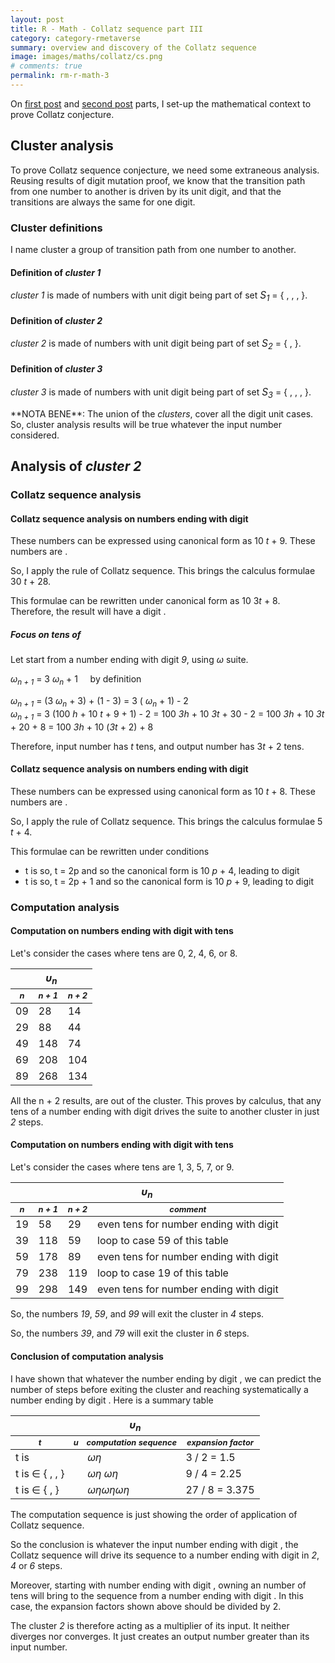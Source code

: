 ```yaml
---
layout: post
title: R - Math - Collatz sequence part III
category: category-rmetaverse
summary: overview and discovery of the Collatz sequence
image: images/maths/collatz/cs.png
# comments: true
permalink: rm-r-math-3
---
```


On [first post](https://neonira.github.io/rm-r-math-1) and [second post](https://neonira.github.io/rm-r-math-2) parts, I set-up the mathematical context to prove Collatz conjecture.   

## Cluster analysis

To prove Collatz sequence conjecture, we need some extraneous analysis. Reusing results of digit mutation proof, we know that the transition path from one number to another is driven by its unit digit, and that the transitions are always the same for one digit.

### Cluster definitions

I name cluster a group of transition path from one number to another.

#### Definition of <cite class='kw'>cluster 1</cite>

<cite class='kw'>cluster 1</cite> is made of numbers with unit digit being part of set <cite class='kw' style='font-size:1.1em;'>S<sub>1</sub></cite> = { <span class='digit digit6'></span>, <span class='digit digit3'></span>, <span class='digit digit0'></span>, <span class='digit digit5'></span> }.

#### Definition of <cite class='kw'>cluster 2</cite>

<cite class='kw'>cluster 2</cite> is made of numbers with unit digit being part of set <cite class='kw' style='font-size:1.1em;'>S<sub>2</sub></cite> = { <span class='digit digit8'></span>, <span class='digit digit9'></span> }.

#### Definition of <cite class='kw'>cluster 3</cite>
<cite class='kw'>cluster 3</cite> is made of numbers with unit digit being part of set <cite class='kw' style='font-size:1.1em;'>S<sub>3</sub></cite> = { <span class='digit digit4'></span>, <span class='digit digit7'></span>, <span class='digit digit2'></span>, <span class='digit digit1'></span> }.

<span class='do'> 
**NOTA BENE**: The union of the <cite class='kw'>clusters</cite>, cover all the digit unit cases. So, cluster analysis results will be true whatever the input number considered.  
</span>


## Analysis of <cite class='kw'>cluster 2</cite>

### Collatz sequence analysis 

#### Collatz sequence analysis on numbers ending with digit <span class='digit digit9'></span> 
These numbers can be expressed using canonical form as 10 <cite class='kw'>t</cite> + 9. These numbers are <cite class='kw odd'></cite>.  

So, I apply the <cite class='kw odd'></cite> rule of Collatz sequence. This brings the calculus formulae 30 <cite class='kw'>t</cite> + 28.  

This formulae can be rewritten under canonical form as 10 3<cite class='kw'>t</cite> + 8. Therefore, the result will have a digit <span class='digit digit8'></span>.

##### Focus on tens of <span class='digit digit9'></span> 

Let start from a number ending with digit <cite class='kw'>9</cite>, using <cite class='kw'>&omega;</cite> suite.

<cite class='kw'> &omega;<sub>n + 1</sub></cite> = 3 <cite class='kw'> &omega;<sub>n</sub></cite> + 1 &nbsp;&nbsp;&nbsp; by definition

<cite class='kw'> &omega;<sub>n + 1</sub></cite> = (3 <cite class='kw'> &omega;<sub>n</sub></cite> + 3) + (1 - 3) =  3 (<cite class='kw'> &omega;<sub>n</sub></cite> + 1) - 2   
<cite class='kw'> &omega;<sub>n + 1</sub></cite> =  3 (100 <cite class='kw'>h</cite> + 10 <cite class='kw'>t</cite> + 9 + 1) - 2 = 100 <cite class='kw'>3h</cite> + 10 <cite class='kw'>3t</cite> + 30 - 2 = 100 <cite class='kw'>3h</cite> + 10 <cite class='kw'>3t</cite> + 20 + 8 = 100 <cite class='kw'>3h</cite> + 10 (<cite class='kw'>3t</cite> + 2) + 8

Therefore, input number has <cite class='kw'>t</cite> tens, and output number has 3<cite class='kw'>t</cite> + 2 tens.

#### Collatz sequence analysis on numbers ending with digit <span class='digit digit8'></span> 
These numbers can be expressed using canonical form as 10 <cite class='kw'>t</cite> + 8. These numbers are <cite class='kw even'></cite>.

So, I apply the <cite class='kw even'></cite> rule of Collatz sequence. This brings the calculus formulae 5 <cite class='kw'>t</cite> + 4.  

This formulae can be rewritten under conditions
* t is <cite class='kw even'></cite> so, t = 2p and so the canonical form is 10 <cite class='kw'>p</cite> + 4, leading to digit <span class='digit digit4'></span>
* t is <cite class='kw odd'></cite> so, t = 2p + 1 and so the canonical form is 10 <cite class='kw'>p</cite> + 9, leading to digit <span class='digit digit9'></span>

### Computation analysis 

#### Computation on numbers ending with digit <span class='digit digit9'></span> with <cite class='kw even'></cite> tens

Let's consider the cases where tens are 0, 2, 4, 6, or 8. 
<table>
<thead>
<tr style='font-weight:bold'>
<th colspan='3'> <cite class='kw'> &upsilon;<sub>n</sub></cite></th>
</tr>
<tr style='font-weight:bold;font-style:oblique;font-size:.8em'>
<th>n</th>
<th>n + 1</th>
<th>n + 2</th>
</tr>
</thead>
<tbody>
<tr><td>09</td><td>28</td><td>14</td></tr>
<tr><td>29</td><td>88</td><td>44</td></tr>
<tr><td>49</td><td>148</td><td>74</td></tr>
<tr><td>69</td><td>208</td><td>104</td></tr>
<tr><td>89</td><td>268</td><td>134</td></tr>
</tbody>
</table>

All the n + 2 results, are out of the cluster. This proves by calculus, that any <cite class='kw even'></cite> tens of a number ending with digit <span class='digit digit9'></span> drives the suite to another cluster in just <cite class='step'>2</cite> steps.

#### Computation on numbers ending with digit <span class='digit digit9'></span> with <cite class='kw odd'></cite> tens

Let's consider the cases where tens are 1, 3, 5, 7, or 9. 
<table>
<thead>
<tr style='font-weight:bold'>
<th colspan='4'> <cite class='kw'> &upsilon;<sub>n</sub></cite></th>
</tr>
<tr style='font-weight:bold;font-style:oblique;font-size:.8em'>
<th>n</th>
<th>n + 1</th>
<th>n + 2</th>
<th>comment</th>
</tr>
</thead>
<tbody>
<tr><td>19</td><td>58</td><td>29</td><td>even tens for number ending with digit <span class='digit digit9'></span></td></tr>
<tr><td>39</td><td>118</td><td>59</td><td>loop to case 59 of this table</td></tr>
<tr><td>59</td><td>178</td><td>89</td><td>even tens for number ending with digit <span class='digit digit9'></span></td></tr>
<tr><td>79</td><td>238</td><td>119</td><td>loop to case 19 of this table</td></tr>
<tr><td>99</td><td>298</td><td>149</td><td>even tens for number ending with digit <span class='digit digit9'></span></td></tr>
</tbody>
</table>

So, the numbers <cite class='kw'>19</cite>, <cite class='kw'>59</cite>, and <cite class='kw'>99</cite> will exit the cluster in <cite class='step'>4</cite> steps.  

So, the numbers <cite class='kw'>39</cite>, and <cite class='kw'>79</cite> will exit the cluster in <cite class='step'>6</cite> steps. 

#### Conclusion of computation analysis
I have shown that whatever the number ending by digit <span class='digit digit9'></span>, we can predict the number of steps before exiting the cluster and reaching systematically a number ending by digit <span class='digit digit4'></span>. Here is a summary table

<table>
<thead>
<tr style='font-weight:bold'>
<th colspan='5'> <cite class='kw'> &upsilon;<sub>n</sub></cite></th>
</tr>
<tr style='font-weight:bold;font-style:oblique;font-size:.8em'>
<th>t</th>
<th>u</th>
<th>computation sequence</th>
<th>expansion factor</th>
</tr>
</thead>
<tbody>
<tr>
<td>t is <cite class='kw even'></cite></td>
<td><span class='digit digit9'></span></td>
<td><cite class='kw'> &omega;</cite><cite class='arrow kw'>&eta;</cite></td>
<td>3 / 2 = 1.5</td>
</tr>
<tr>
<td>t is <cite class='kw odd'></cite> &isin; { <span class='digit digit1'></span>, <span class='digit digit5'></span>, <span class='digit digit9'></span> }</td>
<td><span class='digit digit9'></span></td>
<td><cite class='kw'> &omega;</cite><cite class='arrow kw'>&eta;</cite><cite class='arrow kw'> &omega;</cite><cite class='arrow kw'>&eta;</cite></td>
<td>9 / 4 = 2.25</td>
</tr>
<tr>
<td>t is <cite class='kw odd'></cite> &isin; { <span class='digit digit3'></span>, <span class='digit digit7'></span> }</td>
<td><span class='digit digit9'></span></td>
<td><cite class='kw'>&omega;</cite><cite class='arrow kw'>&eta;</cite><cite class='arrow kw'>&omega;</cite><cite class='arrow kw'>&eta;</cite><cite class='arrow kw'>&omega;</cite><cite class='arrow kw'>&eta;</cite></td>
<td>27 / 8 = 3.375</td>
</tr>
</tbody>
</table>

The computation sequence is just showing the order of application of Collatz sequence. 

So the conclusion is whatever the input number ending with digit <span class='digit digit9'></span>, the Collatz sequence will drive its sequence to a number ending with digit <span class='digit digit4'></span> in <cite class='step'>2</cite>, <cite class='step'>4</cite> or <cite class='step'>6</cite> steps.  

Moreover, starting with number ending with digit <span class='digit digit8'></span>, owning an <cite class='kw odd'></cite> number of tens will bring to the sequence from a number ending with digit <span class='digit digit9'></span>. In this case, the expansion factors shown above should be divided by 2.  

The cluster <cite class='kw'>2</cite> is therefore acting as a multiplier of its input. It neither diverges nor converges. It just creates an output number greater than its input number. 


<!--
### Entry point <cite class='kw'>8</cite> digit

Given a number ending with digit <cite class='kw'>8</cite>, its writing under canonical form is 10 <cite class='kw'>p</cite> + 8. As it is an <cite class='kw even'></cite> number, I have to apply a division by two, which brings a new canonical form of 10 <cite class='kw'>q</cite> + 9 when <cite class='kw'>p</cite> is <cite class='kw odd'></cite> &nbsp;&nbsp;&nbsp; with <cite class='kw'>q</cite> = <cite class='kw'>&#x230a;p / 2&#x230b;</cite> = <cite class='kw'>(p - 1) / 2</cite>&nbsp;&nbsp;&nbsp;<cite class='kw'>&isin; &#x2115; </cite>.  

Now, this computed intermediate results has an ending digit of <cite class='kw'>9</cite> and we have to apply the <cite class='kw'>&omega;</cite> suite calculus, which brings a new canonical form, that is 10 (3 <cite class='kw'>q</cite> + 2) + 8. 

Question: to escape this loop, we must prove that the decimal part <cite class='kw'>d</cite> of the canonical form turns systematically to be even. How to prove that?  
-->




